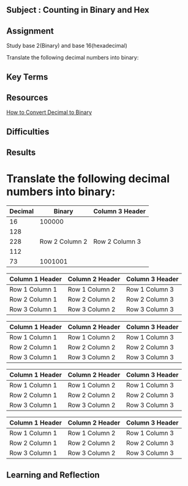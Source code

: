 ## Subject : Counting in Binary and Hex

## Assignment
Study base 2(Binary) and base 16(hexadecimal)

Translate the following decimal numbers into binary:

## Key Terms 

## Resources

[How to Convert Decimal to Binary](https://www.youtube.com/watch?v=rsxT4FfRBaM&ab_channel=TheOrganicChemistryTutor)

## Difficulties

## Results


# Translate the following decimal numbers into binary:


| Decimal          | Binary         | Column 3 Header |
|-----------------|-----------------|-----------------|
| 16              |100000
| 128             |
| 228             | Row 2 Column 2  | Row 2 Column 3  |
| 112             |
| 73              | 1001001         |



| Column 1 Header | Column 2 Header | Column 3 Header |
|-----------------|-----------------|-----------------|
| Row 1 Column 1  | Row 1 Column 2  | Row 1 Column 3  |
| Row 2 Column 1  | Row 2 Column 2  | Row 2 Column 3  |
| Row 3 Column 1  | Row 3 Column 2  | Row 3 Column 3  |



| Column 1 Header | Column 2 Header | Column 3 Header |
|-----------------|-----------------|-----------------|
| Row 1 Column 1  | Row 1 Column 2  | Row 1 Column 3  |
| Row 2 Column 1  | Row 2 Column 2  | Row 2 Column 3  |
| Row 3 Column 1  | Row 3 Column 2  | Row 3 Column 3  |



| Column 1 Header | Column 2 Header | Column 3 Header |
|-----------------|-----------------|-----------------|
| Row 1 Column 1  | Row 1 Column 2  | Row 1 Column 3  |
| Row 2 Column 1  | Row 2 Column 2  | Row 2 Column 3  |
| Row 3 Column 1  | Row 3 Column 2  | Row 3 Column 3  |



| Column 1 Header | Column 2 Header | Column 3 Header |
|-----------------|-----------------|-----------------|
| Row 1 Column 1  | Row 1 Column 2  | Row 1 Column 3  |
| Row 2 Column 1  | Row 2 Column 2  | Row 2 Column 3  |
| Row 3 Column 1  | Row 3 Column 2  | Row 3 Column 3  |


## Learning and Reflection

